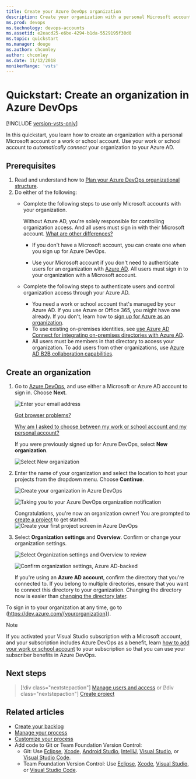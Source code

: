 ```yaml
---
title: Create your Azure DevOps organization
description: Create your organization with a personal Microsoft account or a work or school account
ms.prod: devops
ms.technology: devops-accounts
ms.assetid: e2eacd25-e6be-4294-b1da-5529195f30d0
ms.topic: quickstart
ms.manager: douge
ms.author: chcomley
author: chcomley
ms.date: 11/12/2018
monikerRange: 'vsts'
---
```


# Quickstart: Create an organization in Azure DevOps

[!INCLUDE [version-vsts-only](../../_shared/version-vsts-only.md)]

In this quickstart, you learn how to create an organization with a personal Microsoft account or a work or school account. Use your work or school account to *automatically connect* your organization to your Azure AD.

<a name="how-sign-up"></a>

## Prerequisites

1. Read and understand how to [Plan your Azure DevOps organizational structure](../../user-guide/plan-your-azure-devops-org-structure.md).
2. Do either of the following:
   * Complete the following steps to use only Microsoft accounts with your organization.

     Without Azure AD, you're solely responsible for controlling organization access. And all users must sign in with their Microsoft account. 
     [What are other differences?](faq-create-organization.md#SignInOrganizationDifferences)

     - If you don't have a Microsoft account, you can create one when you sign up for Azure DevOps.

     - Use your Microsoft account if you don't need to authenticate users for an organization with [Azure AD](https://azure.microsoft.com/documentation/articles/active-directory-whatis/). All users must sign in to your organization with a Microsoft account.

   * Complete the following steps to authenticate users and control organization access through your Azure AD.

      - You need a work or school account that's managed by your Azure AD. If you use Azure or Office 365, you might have one already. If you don't, learn how to [sign up for Azure as an organization](https://azure.microsoft.com/documentation/articles/sign-up-organization/).
      - To use existing on-premises identities, see [use Azure AD Connect for integrating on-premises directories with Azure AD](https://azure.microsoft.com/documentation/articles/active-directory-aadconnect/).
      - All users must be members in that directory to access your organization. To add users from other organizations, use [Azure AD B2B collaboration capabilities](/azure/active-directory/active-directory-b2b-what-is-azure-ad-b2b).

<a name="SignIn"></a>

## Create an organization

1. Go to [Azure DevOps](https://go.microsoft.com/fwlink/?LinkId=307137), and use either a Microsoft or Azure AD account to sign in. Choose **Next**.

	  ![Enter your email address](_img/_shared/sign-in-to-azure-devops.png)

	  [Got browser problems?](faq-create-organization.md#browser-problems)

	  [Why am I asked to choose between my work or school account and my personal account?](faq-create-organization.md#ChooseOrgAcctMSAcct)

	  If you were previously signed up for Azure DevOps, select **New organization**.

      ![Select New organization](_img/_shared/create-new-organization.png)

2. Enter the name of your organization and select the location to host your projects from the dropdown menu. Choose **Continue**.

   ![Create your organization in Azure DevOps](_img/_shared/create-organization.png)

   ![Taking you to your Azure DevOps organization notification](_img/_shared/taking-you-to-your-azure-devops-organization.png)
   
   Congratulations, you're now an organization owner! You are prompted to [create a project](../projects/create-project.md) to get started.
   ![Create your first project screen in Azure DevOps](_img/_shared/create-project-screen.png)

3. Select **Organization settings** and **Overview**. Confirm or change your organization settings.

   ![Select Organization settings and Overview to review](_img/_shared/organization-settings-select-overview.png)

   ![Confirm organization settings, Azure AD-backed](_img/_shared/organization-settings-azure-ad-backed.png)

   If you're using an **Azure AD account**, confirm the directory that you're connected to. If you belong to multiple directories, ensure that you want to connect this directory to your organization. Changing the directory now is easier than [changing the directory later](faq-create-organization.md#ChangeDirectory).

To sign in to your organization at any time, go to (https://dev.azure.com/{yourorganization}).

> [!NOTE]
> If you activated your Visual Studio subscription with a Microsoft account, and your subscription includes Azure DevOps as a benefit, learn [how to add your work or school account](../../billing/link-msdn-subscription-to-organizational-account-vs.md) to your subscription so that you can use your subscriber benefits in Azure DevOps.

## Next steps

> [!div class="nextstepaction"]
> [Manage users and access](add-organization-users.md)
> or
> [!div class="nextstepaction"]
> [Create project](../projects/create-project.md)

## Related articles

* [Create your backlog](../../boards/backlogs/create-your-backlog.md)
* [Manage your process](../../organizations/settings/work/manage-process.md)
* [Customize your process](../../organizations/settings/work/customize-process.md)
* Add code to Git or Team Foundation Version Control:
  * Git: Use [Eclipse](../../java/download-eclipse-plug-in.md), [Xcode](../../repos/git/share-your-code-in-git-xcode.md), [Android Studio](/../../java/download-android-studio-plug-in), [IntelliJ](/../../java/download-intellij-plug-in), [Visual Studio](../../repos/git/share-your-code-in-git-vs-2017.md), or [Visual Studio Code](https://code.visualstudio.com/docs/editor/versioncontrol).
  * Team Foundation Version Control: Use [Eclipse](/../../java/download-eclipse-plug-in), [Xcode](../../repos/tfvc/share-your-code-in-tfvc-xcode.md), [Visual Studio](../../repos/tfvc/use-visual-studio-git.md), or [Visual Studio Code](https://code.visualstudio.com/docs/editor/versioncontrol).